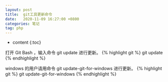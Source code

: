 ```yaml
---
layout: post
title:  git工具更新命令
date:   2020-11-09 16:27:00 +0800
categories: 笔记
tag: php
---
```


* content
{:toc}


打开 Git Bash ，输入命令 git update 进行更新。
{% highlight git %}
git update
{% endhighlight %}

windows 的用户请用命令 git update-git-for-windows 进行更新。
{% highlight git %}
git update-git-for-windows
{% endhighlight %}